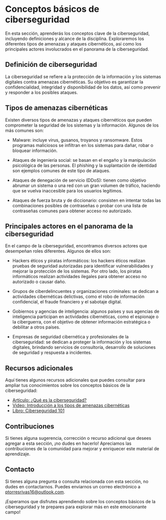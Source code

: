 # Conceptos básicos de ciberseguridad

En esta sección, aprenderás los conceptos clave de la ciberseguridad, incluyendo definiciones y alcance de la disciplina. Exploraremos los diferentes tipos de amenazas y ataques cibernéticos, así como los principales actores involucrados en el panorama de la ciberseguridad.

## Definición de ciberseguridad

La ciberseguridad se refiere a la protección de la información y los sistemas digitales contra amenazas cibernéticas. Su objetivo es garantizar la confidencialidad, integridad y disponibilidad de los datos, así como prevenir y responder a los posibles ataques.

## Tipos de amenazas cibernéticas

Existen diversos tipos de amenazas y ataques cibernéticos que pueden comprometer la seguridad de los sistemas y la información. Algunos de los más comunes son:

- Malware: incluye virus, gusanos, troyanos y ransomware. Estos programas maliciosos se infiltran en los sistemas para dañar, robar o bloquear información.

- Ataques de ingeniería social: se basan en el engaño y la manipulación psicológica de las personas. El phishing y la suplantación de identidad son ejemplos comunes de este tipo de ataques.

- Ataques de denegación de servicio (DDoS): tienen como objetivo abrumar un sistema o una red con un gran volumen de tráfico, haciendo que se vuelva inaccesible para los usuarios legítimos.

- Ataques de fuerza bruta y de diccionario: consisten en intentar todas las combinaciones posibles de contraseñas o probar con una lista de contraseñas comunes para obtener acceso no autorizado.

## Principales actores en el panorama de la ciberseguridad

En el campo de la ciberseguridad, encontramos diversos actores que desempeñan roles diferentes. Algunos de ellos son:

- Hackers éticos y piratas informáticos: los hackers éticos realizan pruebas de seguridad autorizadas para identificar vulnerabilidades y mejorar la protección de los sistemas. Por otro lado, los piratas informáticos realizan actividades ilegales para obtener acceso no autorizado o causar daño.

- Grupos de ciberdelincuentes y organizaciones criminales: se dedican a actividades cibernéticas delictivas, como el robo de información confidencial, el fraude financiero y el sabotaje digital.

- Gobiernos y agencias de inteligencia: algunos países y sus agencias de inteligencia participan en actividades cibernéticas, como el espionaje o la ciberguerra, con el objetivo de obtener información estratégica o debilitar a otros países.

- Empresas de seguridad cibernética y profesionales de la ciberseguridad: se dedican a proteger la información y los sistemas digitales, brindando servicios de consultoría, desarrollo de soluciones de seguridad y respuesta a incidentes.

## Recursos adicionales

Aquí tienes algunos recursos adicionales que puedes consultar para ampliar tus conocimientos sobre los conceptos básicos de la ciberseguridad:

- [Artículo: ¿Qué es la ciberseguridad?](https://example.com/articulo-ciberseguridad)
- [Video: Introducción a los tipos de amenazas cibernéticas](https://example.com/video-tipos-amenazas-ciberneticas)
- [Libro: Ciberseguridad 101](https://example.com/libro-ciberseguridad-101)

## Contribuciones

Si tienes alguna sugerencia, corrección o recurso adicional que desees agregar a esta sección, ¡no dudes en hacerlo! Apreciamos las contribuciones de la comunidad para mejorar y enriquecer este material de aprendizaje.

## Contacto

Si tienes alguna pregunta o consulta relacionada con esta sección, no dudes en contactarnos. Puedes enviarnos un correo electrónico a [ptorresrivas16@outlook.com](ptorresrivas16@outlook.com).

¡Esperamos que disfrutes aprendiendo sobre los conceptos básicos de la ciberseguridad y te prepares para explorar más en este emocionante campo!

